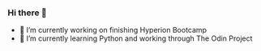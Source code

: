 ### Hi there 👋

- 🔭 I’m currently working on finishing Hyperion Bootcamp
- 🌱 I’m currently learning Python and working through The Odin Project

